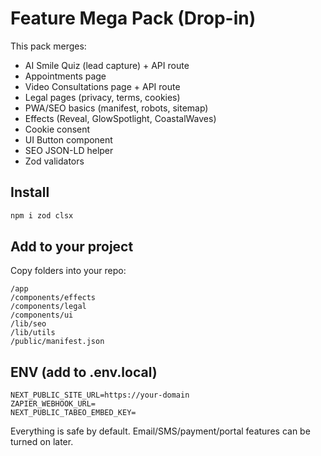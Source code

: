 # Feature Mega Pack (Drop-in)

This pack merges:
- AI Smile Quiz (lead capture) + API route
- Appointments page
- Video Consultations page + API route
- Legal pages (privacy, terms, cookies)
- PWA/SEO basics (manifest, robots, sitemap)
- Effects (Reveal, GlowSpotlight, CoastalWaves)
- Cookie consent
- UI Button component
- SEO JSON-LD helper
- Zod validators

## Install

```bash
npm i zod clsx
```

## Add to your project

Copy folders into your repo:

```
/app
/components/effects
/components/legal
/components/ui
/lib/seo
/lib/utils
/public/manifest.json
```

## ENV (add to .env.local)

```
NEXT_PUBLIC_SITE_URL=https://your-domain
ZAPIER_WEBHOOK_URL=
NEXT_PUBLIC_TABEO_EMBED_KEY=
```

Everything is safe by default. Email/SMS/payment/portal features can be turned on later.
